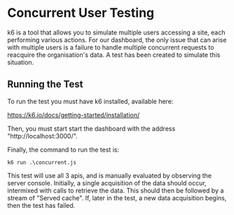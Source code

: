 # Concurrent User Testing
k6 is a tool that allows you to simulate multiple users accessing a site, each performing various actions.
For our dashboard, the only issue that can arise with multiple users is a failure to handle multiple concurrent
requests to reacquire the organisation's data. A test has been created to simulate this situation.
## Running the Test
To run the test you must have k6 installed, available here:

https://k6.io/docs/getting-started/installation/

Then, you must start start the dashboard with the address "http://localhost:3000/".

Finally, the command to run the test is:

`k6 run .\concurrent.js`

This test will use all 3 apis, and is manually evaluated by observing the server console.
Initially, a single acquisition
of the data should occur, intermixed with calls to retrieve the data. This should then be followed by a stream of "Served cache".
If, later in the test, a new data acquisition begins, then the test has failed.
